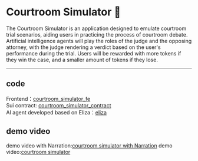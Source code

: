 #  Courtroom Simulator 👋

The Courtroom Simulator is an application designed to emulate courtroom trial scenarios, aiding users in practicing the process of courtroom debate. Artificial intelligence agents will play the roles of the judge and the opposing attorney, with the judge rendering a verdict based on the user's performance during the trial. Users will be rewarded with more tokens if they win the case, and a smaller amount of tokens if they lose.

---
## code

Frontend：[courtroom_simulator_fe](https://github.com/CourtroomSimulator/courtroom_simulator_fe)  
Sui contract: [courtroom_simulator_contract](https://github.com/CourtroomSimulator/courtroom_simulator_contract)  
AI agent developed based on Eliza：[eliza](https://github.com/CourtroomSimulator/eliza)  

## demo video
demo video with Narration:[courtroom simulator with Narration](https://youtu.be/9JAkLErLlvM)
demo video:[courtroom simulator](https://youtu.be/b4DhyrCUr84)

